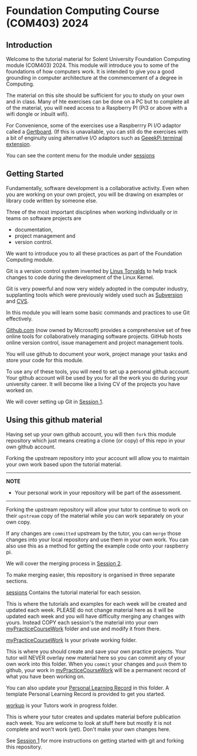 
# Foundation Computing Course (COM403) 2024

## Introduction
Welcome to the tutorial material for Solent University Foundation Computing module (COM403) 2024.
This module will introduce you to some of the foundations of how computers work.
It is intended to give you a good grounding in computer architecture at the commencement of a degree in Computing.

The material on this site should be sufficient for you to study on your own and in class. 
Many of hte exercises can be done on a PC but to complete all of the material, you will need access to a Raspberry PI (Pi3 or above with a wifi dongle or inbuilt wifi).

For Convenience, some of the exercises use a Raspberrry Pi I/O adaptor called a [Gertboard](https://www.amazon.co.uk/Gertboard-Expansion-Board-Raspberry-Assembled/dp/B009SNL3I8).
(If this is unavailable, you can still do the exercises with a bit of enginuity using alternative I/O adaptors such as [GeeekPi terminal extension](https://www.amazon.co.uk/GeeekPi-Raspberry-Terminal-Breakout-Expansion/dp/B08GKQMC72/).

You can see the content menu for the module under [sessions](../main/sessions) 

## Getting Started
Fundamentally, software development is a collaborative activity.
Even when you are working on your own project, you will be drawing on examples or library code written by someone else. 

Three of the most important disciplines when working individually or in teams on software projects are 
* documentation, 
* project management and 
* version control.

We want to introduce you to all these practices as part of the Foundation Computing module.

Git is a version control system invented by [Linus Torvalds](https://en.wikipedia.org/wiki/Linus_Torvalds) to help track changes to code during the development of the Linux Kernel.

Git is very powerful and now very widely adopted in the computer industry, supplanting tools which were previously widely used such as [Subversion](https://subversion.apache.org/) and [CVS](https://www.nongnu.org/cvs/). 

In this module you will learn some basic commands and practices to use Git effectively.

[Github.com](https://github.com/) (now owned by Microsoft) provides a comprehensive set of free online tools for collaboratively managing software projects.
GitHub hosts online version control, issue management and project management tools. 

You will use github to document your work, project manage your tasks and store your code for this module.

To use any of these tools, you will need to set up a personal github account. 
Your github account will be used by you for all the work you do during your university career.
It will become like a living CV of the projects you have worked on.

We will cover setting up Git in [Session 1](../main/sessions/session1).

## Using this github material

Having set up your own github account, you will then `fork` this module repository which just means creating a clone (or copy) of this repo in your own github account.

Forking the upstream repository into your account will allow you to maintain your own work based upon the tutorial material.

---
**NOTE**

* Your personal work in your repository will be part of the assessment.

---

Forking the upstream repository will allow your tutor to continue to work on their `upstream` copy of the material while you can work separately on your own copy.

If any changes are `committed` upstream by the tutor, you can `merge` those changes into your local repository and use them in your own work. 
You can also use this as a method for getting the example code onto your raspberry pi.

We will cover the merging process in [Session 2](../main/sessions/session2).

To make merging easier, this repository is organised in three separate sections.

[sessions](../main/sessions) Contains the tutorial material for each session.

This is where the tutorials and examples for each week will be created and updated each week.
PLEASE do not change material here as it will be updated each week and you will have difficulty merging any changes with yours.
Instead COPY each session's the material into your own [myPracticeCourseWork](../main/myPracticeCourseWork) folder and use and modify it from there.

[myPracticeCourseWork](../main/myPracticeCourseWork) Is your private working folder.

This is where you should create and save your own practice projects.
Your tutor will NEVER overlay new material here so you can commit any of your own work into this folder.
When you `commit` your changes and `push` them to github, your work in [myPracticeCourseWork](../main/myPracticeCourseWork) will be a permanent record of what you have been working on.

You can also update your [Personal Learning Record](../main/myPracticeCourseWork/personal_learning_record/personal_learning_record.md) in this folder.
A template Personal Learning Record is provided to get you started.

[workup](../main/workup) is your Tutors work in progress folder.

This is where your tutor creates and updates material before publication each week. 
You are welcome to look at stuff here but mostly it is not complete and won't work (yet).
Don't make your own changes here.

See [Session 1](../main/sessions/session1) for more instructions on getting started with git and forking this repository.

 

